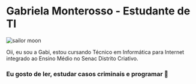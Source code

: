 <h1>Gabriela Monterosso - Estudante de TI</h1>
<img src="https://i.pinimg.com/originals/95/db/47/95db47805f0173d089d6df9d8d26f7b3.gif" alt="sailor moon">
<p>Oii, eu sou a Gabi, estou cursando Técnico em Informática para Internet integrado ao Ensino Médio no Senac Distrito Criativo.</p>
<h3>Eu gosto de ler, estudar casos criminais e programar 🍰</h3>
